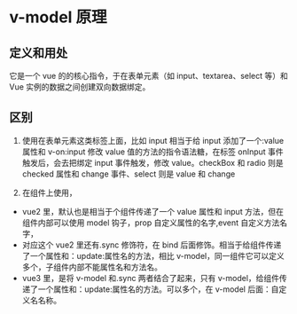 # v-model 原理

## 定义和用处

它是一个 vue 的的核心指令，于在表单元素（如 input、textarea、select 等）和 Vue 实例的数据之间创建双向数据绑定。

## 区别

1. 使用在表单元素这类标签上面，比如 input 相当于给 input 添加了一个:value 属性和 v-on:input 修改 value 值的方法的指令语法糖，在标签 onInput 事件触发后，会去把绑定 input 事件触发，修改 value。checkBox 和 radio 则是 checked 属性和 change 事件、select 则是 value 和 change

2. 在组件上使用，

- vue2 里，默认也是相当于个组件传递了一个 value 属性和 input 方法，但在组件内部可以使用 model 钩子，prop 自定义属性的名字,event 自定义方法名字，
- 对应这个 vue2 里还有.sync 修饰符，在 bind 后面修饰。相当于给组件传递了一个属性和：update:属性名的方法，相比 v-model，同一组件它可以定义多个，子组件内部不能属性名和方法名。
- vue3 里，是将 v-model 和.sync 两者结合了起来，只有 v-model，给组件传递了一个属性和：update:属性名的方法。可以多个，在 v-model 后面：自定义名名称。
